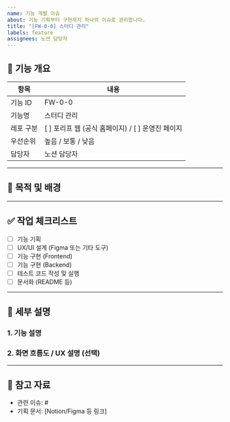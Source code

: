 ```yaml
---
name: 기능 개발 이슈
about: 기능 기획부터 구현까지 하나의 이슈로 관리합니다.
title: "[FW-0-0] 스터디 관리"
labels: feature
assignees: 노션 담당자
---
```


## 📌 기능 개요
| 항목 | 내용 |
|------|------|
| 기능 ID | FW-0-0 |
| 기능명 | 스터디 관리 |
| 레포 구분 | [ ] 포리프 웹 (공식 홈페이지) / [ ] 운영진 페이지 |
| 우선순위 | 높음 / 보통 / 낮음 |
| 담당자 | 노션 담당자 |

---

## 🧩 목적 및 배경
<!-- 해당 기능이 왜 필요한지, 어떤 문제를 해결하려는지 작성해주세요. -->

---

## ✅ 작업 체크리스트
- [ ] 기능 기획
- [ ] UX/UI 설계 (Figma 또는 기타 도구)
- [ ] 기능 구현 (Frontend)
- [ ] 기능 구현 (Backend)
- [ ] 테스트 코드 작성 및 실행
- [ ] 문서화 (README 등)

---

## 📝 세부 설명

### 1. 기능 설명
<!-- 주요 기능과 동작 흐름에 대해 설명해주세요. -->

### 2. 화면 흐름도 / UX 설명 (선택)
<!-- 필요 시, 화면 구성이나 사용자 흐름 등 설명 -->

---

## 💬 참고 자료
- 관련 이슈: #  
- 기획 문서: [Notion/Figma 등 링크]


